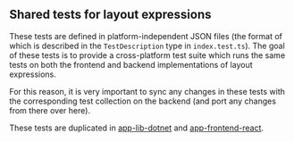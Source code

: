 ## Shared tests for layout expressions

These tests are defined in platform-independent JSON files (the format of which is
described in the `TestDescription` type in `index.test.ts`). The goal of these tests
is to provide a cross-platform test suite which runs the same tests on both the
frontend and backend implementations of layout expressions.

For this reason, it is very important to sync any changes in these tests with the
corresponding test collection on the backend (and port any changes from there
over here).

These tests are duplicated in [app-lib-dotnet](https://github.com/Altinn/app-lib-dotnet) and [app-frontend-react](https://github.com/Altinn/app-frontend-react).
